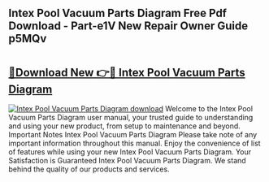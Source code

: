 ## Intex Pool Vacuum Parts Diagram Free Pdf Download - Part-e1V New Repair Owner Guide p5MQv

# <h2><a href="http://dfhuch.blite.top/?on=Intex+Pool+Vacuum+Parts+Diagram">🔗Download New 👉🔴 Intex Pool Vacuum Parts Diagram</a></h2>

[![Intex Pool Vacuum Parts Diagram download](https://i.imgur.com/lujVjoI.png)](http://dfhuch.blite.top/?on=Intex+Pool+Vacuum+Parts+Diagram)
Welcome to the Intex Pool Vacuum Parts Diagram user manual, your trusted guide to understanding and using your new product, from setup to maintenance and beyond. Important Notes Intex Pool Vacuum Parts Diagram Please take note of any important information throughout this manual. Enjoy the convenience of list of features while using your new Intex Pool Vacuum Parts Diagram. Your Satisfaction is Guaranteed Intex Pool Vacuum Parts Diagram. We stand behind the quality of our products and services.
